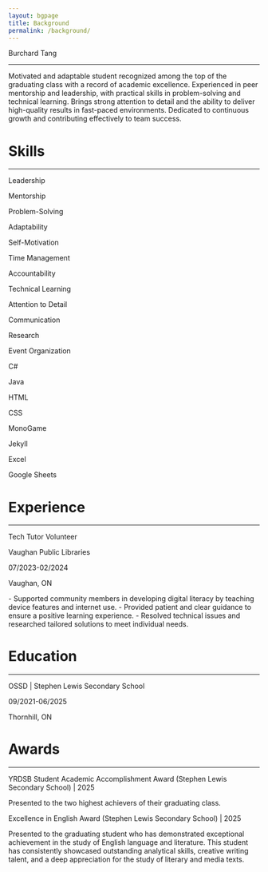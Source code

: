```yaml
---
layout: bgpage
title: Background
permalink: /background/
---
```


<div class="bgpage-title">Burchard Tang</div>

---

Motivated and adaptable student recognized among the top of the graduating class with a record of academic excellence. Experienced in peer mentorship and leadership, with practical skills in problem-solving and technical learning. Brings strong attention to detail and the ability to deliver high-quality results in fast-paced environments. Dedicated to continuous growth and contributing effectively to team success.

# Skills
---
<div class="skill-list">
<!--
    <p>Skill1</p>
    <p>Skill2</p>
    <p>Skill3</p>
-->
    <p class="softskill">Leadership</p>
    <p class="softskill">Mentorship</p>
    <p class="softskill">Problem-Solving</p>
    <p class="softskill">Adaptability</p>
    <p class="softskill">Self-Motivation</p>
    <p class="softskill">Time Management</p>
    <p class="softskill">Accountability</p>
    <p class="softskill">Technical Learning</p>
    <p class="softskill">Attention to Detail</p>
    <p class="softskill">Communication</p>
    <p class="softskill">Research</p>
    <p class="softskill">Event Organization</p>
    <p class="hardskill">C#</p>
    <p class="hardskill">Java</p>
    <p class="hardskill">HTML</p>
    <p class="hardskill">CSS</p>
    <p class="hardskill">MonoGame</p>
    <p class="hardskill">Jekyll</p>
    <p class="hardskill">Excel</p>
    <p class="hardskill">Google Sheets</p>
</div>

# Experience
---
<div class="experience-entry">
    <p class="role">Tech Tutor Volunteer</p>
    <p class="company">Vaughan Public Libraries</p>
    <div class="time-loc-row"><p>07/2023-02/2024</p><p>Vaughan, ON</p></div>
</div>
- Supported community members in developing digital literacy by teaching device features and internet use. 
- Provided patient and clear guidance to ensure a positive learning experience. 
- Resolved technical issues and researched tailored solutions to meet individual needs.

<!--
<div class="experience-entry">
    <p class="role">Role</p>
    <p class="company">Company</p>
    <div class="time-loc-row"><p>XX/20XX-XX/20XX</p><p>City, Ctry</p></div>
</div>
- Lorem ipsum dolor sit amet, consectetur adipiscing elit
- Lorem ipsum dolor sit amet, consectetur adipiscing elit
- Lorem ipsum dolor sit amet, consectetur adipiscing elit
-->

# Education
---
<div class="education-entry">
    <p class="education-title">OSSD | Stephen Lewis Secondary School</p>
    <div class="time-loc-row"><p>09/2021-06/2025</p><p>Thornhill, ON</p></div>
</div>

<!--
<div class="education-entry">
    <p class="degree">Degree</p>
    <p class="institution">Institution</p>
    <div class="time-loc-row"><p>XX/20XX-XX/20XX</p><p>City, Ctry</p></div>
</div>
-->

# Awards
---
<div class="award-entry">
    <p class="award-title">YRDSB Student Academic Accomplishment Award (Stephen Lewis Secondary School) | 2025</p>
    <p class="award-description">Presented to the two highest achievers of their graduating class.</p>
</div>

<div class="award-entry">
    <p class="award-title">Excellence in English Award (Stephen Lewis Secondary School) | 2025</p>
    <p class="award-description">Presented to the graduating student who has demonstrated exceptional achievement in the study of English language and literature. This student has consistently showcased outstanding analytical skills, creative writing talent, and a deep appreciation for the study of literary and media texts.</p>
</div>

<!--
<div class="award-entry">
    <p class="award-title">Award (institution) 20XX</p>
    <p class="award-description">Lorem ipsum dolor sit amet, consectetur adipiscing elit</p>
</div>
-->


